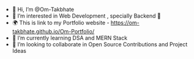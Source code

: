 - 👋 Hi, I’m @Om-Takbhate
- 👀 I’m interested in Web Development , specially Backend 💖
- 🌍 This is link to my Portfolio website - https://om-takbhate.github.io/Om-Portfolio/
- 🌱 I’m currently learning DSA and MERN Stack
- 💞️ I’m looking to collaborate in Open Source Contributions and Project Ideas

<!---
Om-Takbhate/Om-Takbhate is a ✨ special ✨ repository because its `README.md` (this file) appears on your GitHub profile.
You can click the Preview link to take a look at your changes.
--->
